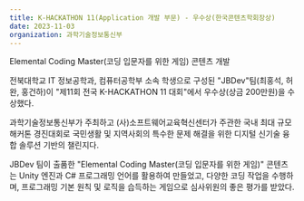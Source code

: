 ```yaml
---
title: K-HACKATHON 11(Application 개발 부문) - 우수상(한국콘텐츠학회장상)
date: 2023-11-03
organization: 과학기술정보통신부
---
```


Elemental Coding Master(코딩 입문자를 위한 게임) 콘텐츠 개발
<!--more-->

전북대학교 IT 정보공학과, 컴퓨터공학부 소속 학생으로 구성된 "JBDev"팀(최홍석, 허완, 홍건하)이 "제11회 전국 K-HACKATHON 11 대회"에서 우수상(상금 200만원)을 수상했다.

과학기술정보통신부가 주최하고 (사)소프트웨어교육혁신센터가 주관한 국내 최대 규모 해커톤 경진대회로 국민생활 및 지역사회의 특수한 문제 해결을 위한 디지털 신기술 융합 솔루션 기반의 챌린지다.

JBDev 팀이 출품한 "Elemental Coding Master(코딩 입문자를 위한 게임)" 콘텐츠는 Unity 엔진과 C# 프로그래밍 언어를 활용하여 만들었고, 다양한 코딩 작업을 수행하며, 프로그래밍 기본 원칙 및 로직을 습득하는 게임으로 심사위원의 좋은 평가를 받았다.
